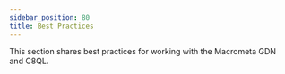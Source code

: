 ```yaml
---
sidebar_position: 80
title: Best Practices
---
```

This section shares best practices for working with the Macrometa GDN and C8QL. 